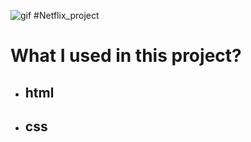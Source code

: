 ![gif](./Video_23-01-16_03-32-36.gif)
#Netflix_project
# What I used in this project?
- ## html
- ## css
